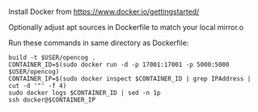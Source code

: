 
Install Docker from https://www.docker.io/gettingstarted/

Optionally adjust apt sources in Dockerfile to match your local mirror.o

Run these commands in same directory as Dockerfile:

```
build -t $USER/opencog .
CONTAINER_ID=$(sudo docker run -d -p 17001:17001 -p 5000:5000 $USER/opencog)
CONTAINER_IP=$(sudo docker inspect $CONTAINER_ID | grep IPAddress | cut -d '"' -f 4)
sudo docker logs $CONTAINER_ID | sed -n 1p
ssh docker@$CONTAINER_IP
```
